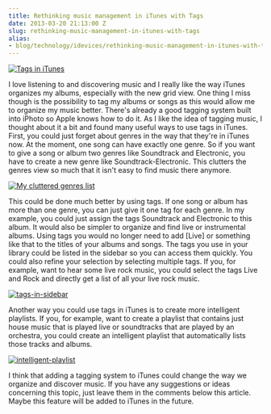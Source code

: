 ```yaml
---
title: Rethinking music management in iTunes with Tags
date: 2013-03-20 21:13:00 Z
slug: rethinking-music-management-in-itunes-with-tags
alias:
- blog/technology/idevices/rethinking-music-management-in-itunes-with-tags
---
```


[![Tags in iTunes](https://leolabs.imgix.net/assets/2013/03/banner.jpg?max-w=700?max-w=700)](/assets/2013/03/banner.jpg)

I love listening to and discovering music and I really like the way iTunes organizes my albums, especially with the new grid view. One thing I miss though is the possibility to tag my albums or songs as this would allow me to organize my music better. There's already a good tagging system built into iPhoto so Apple knows how to do it. As I like the idea of tagging music, I thought about it a bit and found many useful ways to use tags in iTunes. First, you could just forget about genres in the way that they're in iTunes now. At the moment, one song can have exactly one genre. So if you want to give a song or album two genres like Soundtrack and Electronic, you have to create a new genre like Soundtrack-Electronic. This clutters the genres view so much that it isn't easy to find music there anymore.

[![My cluttered genres list](https://leolabs.imgix.net/assets/2013/03/cluttered-genres1.jpg?max-w=700?max-w=700)](/assets/2013/03/cluttered-genres1.jpg)

This could be done much better by using tags. If one song or album has more than one genre, you can just give it one tag for each genre. In my example, you could just assign the tags Soundtrack and Electronic to this album. It would also be simpler to organize and find live or instrumental albums. Using tags you would no longer need to add [Live] or something like that to the titles of your albums and songs. The tags you use in your library could be listed in the sidebar so you can access them quickly. You could also refine your selection by selecting multiple tags. If you, for example, want to hear some live rock music, you could select the tags Live and Rock and directly get a list of all your live rock music.

[![tags-in-sidebar](https://leolabs.imgix.net/assets/2013/03/tags-in-sidebar.jpg?max-w=700?max-w=700)](/assets/2013/03/tags-in-sidebar.jpg)

Another way you could use tags in iTunes is to create more intelligent playlists. If you, for example, want to create a playlist that contains just house music that is played live or soundtracks that are played by an orchestra, you could create an intelligent playlist that automatically lists those tracks and albums.

[![intelligent-playlist](https://leolabs.imgix.net/assets/2013/03/intelligent-playlist.jpg?max-w=700?max-w=700)](/assets/2013/03/intelligent-playlist.jpg)

I think that adding a tagging system to iTunes could change the way we organize and discover music. If you have any suggestions or ideas concerning this topic, just leave them in the comments below this article. Maybe this feature will be added to iTunes in the future.
